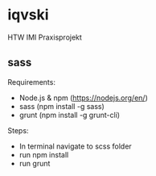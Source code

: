 # iqvski
HTW IMI Praxisprojekt

## sass

Requirements:
- Node.js & npm (https://nodejs.org/en/)
- sass (npm install -g sass)
- grunt (npm install -g grunt-cli)

Steps:
- In terminal navigate to scss folder
- run npm install
- run grunt
